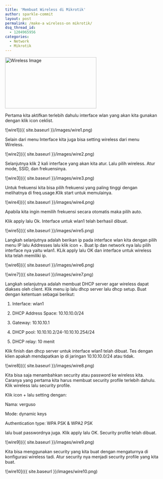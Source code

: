 ```yaml
---
title: 'Membuat Wireless di Mikrotik'
author: sparkle-commit
layout: post
permalink: /make-a wireless-on mikrotik/
dsq_thread_id:
  - 1204965956
categories:
  - Network
  - Mikrotik
---
```


<img src="{{ site.baseurl }}/images/wire0.jpg" width="300" height="168" alt="Wireless Image">

<!--more-->

Pertama kita aktifkan terlebih dahulu interface wlan yang akan kita gunakan dengan klik icon ceklist.

![wire1]({{ site.baseurl }}/images/wire1.png)

Selain dari menu Interface kita juga bisa setting wireless dari menu Wireless.

![wire2]({{ site.baseurl }}/images/wire2.png)

Selanjutnya klik 2 kali interface yang akan kita atur. Lalu pilih wireless. Atur mode, SSID, dan frekuensinya. 

![wire3]({{ site.baseurl }}/images/wire3.png)

Untuk frekuensi kita bisa pilih frekuensi yang paling tinggi dengan melihatnya di freq.usage.Klik start untuk memulainya.

![wire4]({{ site.baseurl }}/images/wire4.png)

Apabila kita ingin memilih frekuensi secara otomatis maka pilih auto.

Klik apply lalu Ok. Interface untuk wlan1 telah berhasil dibuat. 

![wire5]({{ site.baseurl }}/images/wire5.png)

Langkah selanjutnya adalah berikan ip pada interface wlan kita dengan pilih menu IP lalu Addresses lalu klik icon +. Buat Ip dan network nya lalu pilih interface nya yaitu wlan1. KLik apply lalu OK dan interface untuk wireless kita telah memiliki ip. 

![wire6]({{ site.baseurl }}/images/wire6.png)

![wire7]({{ site.baseurl }}/images/wire7.png)

Langkah selanjutnya adalah membuat DHCP server agar wireless dapat diakses oleh client. Klik menu ip lalu dhcp server lalu dhcp setup. Buat dengan ketentuan sebagai berikut:

1. Interface: wlan1

2. DHCP Address Space: 10.10.10.0/24

3. Gateway: 10.10.10.1

4. DHCP pool: 10.10.10.2/24-10.10.10.254/24

5. DHCP relay: 10 menit

Klik finish dan dhcp server untuk interface wlan1 telah dibuat. Tes dengan klien apakah mendapatkan ip di jaringan 10.10.10.0/24 atau tidak.

![wire8]({{ site.baseurl }}/images/wire8.png)

Kita bisa saja menambahkan security atau password ke wireless kita. Caranya yang pertama kita harus membuat security profile terlebih dahulu. Klik wireless lalu security profile. 

Klik icon + lalu setting dengan:

Nama: verguso

Mode: dynamic keys

Authentication type: WPA PSK & WPA2 PSK

lalu buat passwordnya juga. Klik apply lalu OK. Security profile telah dibuat.

![wire9]({{ site.baseurl }}/images/wire9.png)

Kita bisa menggunakan security yang kita buat dengan mengaturnya di konfigurasi wireless tadi. Atur security nya menjadi security profile yang kita buat.  

![wire10]({{ site.baseurl }}/images/wire10.png)